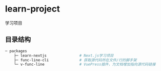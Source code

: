 # learn-project

学习项目


## 目录结构

```bash
─ packages                       
    ├─ learn-nextjs               # Next.js学习项目
    ├─ func-line-cli              # 获取源代码所在文件/行的脚手架
    └─ v-func-line                # VuePress插件，为文档增加指向源代码链接
```
